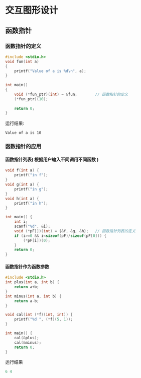 # 交互图形设计

## 函数指针

### 函数指针的定义

````c
#include <stdio.h>
void fun(int a)
{
    printf("Value of a is %d\n", a);
}
  
int main()
{
    void (*fun_ptr)(int) = &fun;		// 函数指针的定义
    (*fun_ptr)(10);
  
    return 0;
}
````

运行结果: 

````
Value of a is 10
````

### 函数指针的应用

#### 函数指针列表( 根据用户输入不同调用不同函数 )

````c
void f(int a) {
    printf("in f");
}
void g(int a) {
    printf("in g");
}
void h(int a) {
    printf("in h");
}

int main() {
    int i;
    scanf("%d", &i);
    void (*pF[])(int) = {&f, &g, &h};	// 函数指针列表的定义
    if (i>=0 && i<sizeof(pF)/sizeof(pF[0])) {
        (*pF[i])(0);
    }
    return 0;
}
````

#### 函数指针作为函数参数

````c
#include <stdio.h>
int plus(int a, int b) {
    return a+b;
}
int minus(int a, int b) {
    return a-b;
}

void cal(int (*f)(int, int)) {
    printf("%d ", (*f)(5, 1));
}

int main() {
    cal(&plus);
    cal(&minus);
    return 0;
}
````

运行结果

````c
6 4 
````

